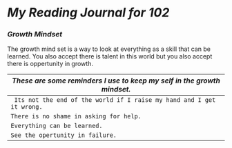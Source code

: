 # ***My Reading Journal for 102***
### _Growth Mindset_
The growth mind set is a way to look at everything as a skill that can be learned.
You also accept there is talent in this world but you also accept there is oppertunity in growth.

 |*These are some reminders I use to keep my self in the growth mindset.*    |
 |-------------------------------------------------------------------       |
 |` Its not the end of the world if I raise my hand and I get it wrong.`     |
 | `There is no shame in asking for help.`                                  |
 |`Everything can be learned.  `                                            |
 | `See the opertunity in failure. `                                        |
